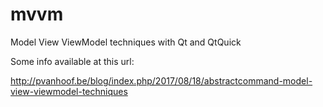 # mvvm
Model View ViewModel techniques with Qt and QtQuick

Some info available at this url:

http://pvanhoof.be/blog/index.php/2017/08/18/abstractcommand-model-view-viewmodel-techniques

